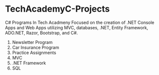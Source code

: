 # TechAcademyC-Projects

C# Programs In Tech Acadmeny 
Focused on the creation of .NET Console Apps and Web Apps utilizing MVC, databases, .NET, Entity Framework, ADO.NET, Razor, Bootstrap, and C#.

1.  Newsletter Program
2.  Car Insurance Program
3.  Practice Assignments
4.  MVC
5.  .NET Framework
6.  SQL
